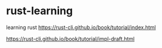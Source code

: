 # rust-learning

learning rust https://rust-cli.github.io/book/tutorial/index.html

https://rust-cli.github.io/book/tutorial/impl-draft.html